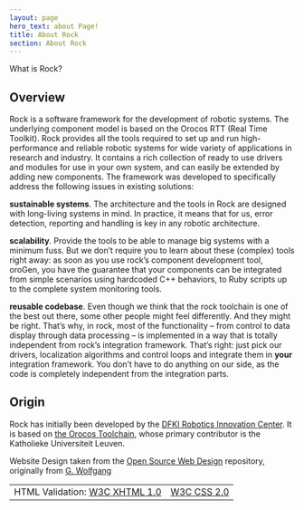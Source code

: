 ```yaml
---
layout: page
hero_text: about Page!
title: About Rock
section: About Rock
---
```


<div class="content2">
<div class="content2-pagetitle">What is Rock?</div>
<div class="content2-container line-box">
<div class="content2-container-1col">



<h2 id="overview">Overview</h2>

<p>Rock is a software framework for the development of robotic systems. The
underlying component model is based on the Orocos RTT (Real Time Toolkit). Rock
provides all the tools required to set up and run high-performance and reliable
robotic systems for wide variety of applications in research and industry. It
contains a rich collection of ready to use drivers and modules for use in your
own system, and can easily be extended by adding new components. The framework
was developed to specifically address the following issues in existing
solutions:</p>

<p><strong>sustainable systems</strong>. The architecture and the tools in Rock are designed
with long-living systems in mind. In practice, it means that for us, error
detection, reporting and handling is key in any robotic architecture.</p>

<p><strong>scalability</strong>. Provide the tools to be able to manage big systems with
a minimum fuss. But we don&rsquo;t require you to learn about these (complex)
tools right away: as soon as you use rock&rsquo;s component development tool,
oroGen, you have the guarantee that your components can be integrated
from simple scenarios using hardcoded C++ behaviors, to Ruby scripts up
to the complete system monitoring tools.</p>

<p><strong>reusable codebase</strong>. Even though we think that the rock toolchain
is one of the best out there, some other people might feel
differently. And they might be right. That&rsquo;s why, in rock, most of
the functionality &ndash; from control to data display through data
processing &ndash; is implemented in a way that is totally independent
from rock&rsquo;s integration framework. That&rsquo;s right: just pick our
drivers, localization algorithms and control loops and integrate
them in <strong>your</strong> integration framework. You don&rsquo;t have to do
anything on our side, as the code is completely independent from the
integration parts. </p>

<h2 id="origin">Origin</h2>

<p>Rock has initially been developed by the <a href="http://dfki.de/robotics">DFKI
Robotics Innovation Center</a>. It is based on <a href="http://orocos.org">the Orocos
Toolchain</a>, whose primary contributor is the Katholieke Universiteit Leuven.</p>

<p>Website Design taken from the <a href="http://oswd.org">Open Source Web
Design</a> repository, originally from <a href="mailto:gw@actamail.com">G. Wolfgang</a></p>

<table>
  <tbody>
    <tr>
      <td>HTML Validation: <a href="http://validator.w3.org/check?uri=referer" title="Validate code as W3C XHTML 1.1 Strict Compliant">W3C XHTML 1.0</a></td>
      <td><a href="http://jigsaw.w3.org/css-validator/" title="Validate Style Sheet as W3C CSS 2.0 Compliant">W3C CSS 2.0</a></td>
    </tr>
  </tbody>
</table>



</div>
</div>
</div>
